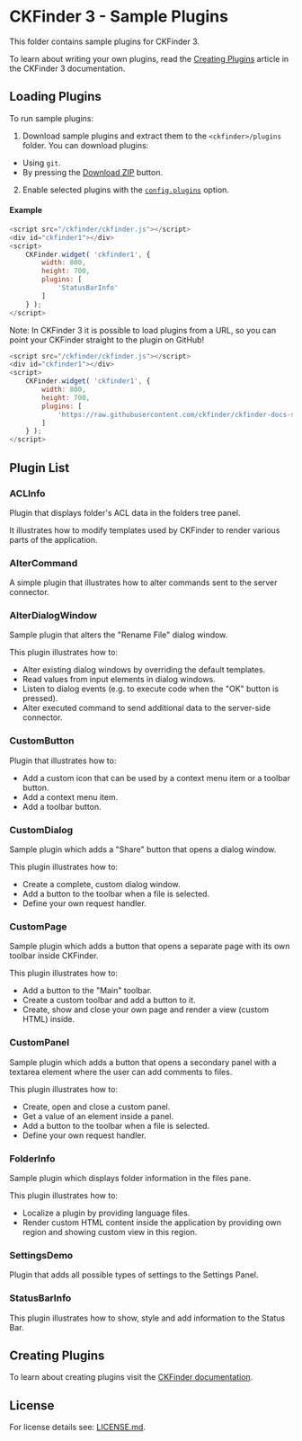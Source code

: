CKFinder 3 - Sample Plugins
===========================

This folder contains sample plugins for CKFinder 3. 

To learn about writing your own plugins, read the [Creating Plugins](http://docs.cksource.com/ckfinder3/#!/guide/dev_plugins) article in the CKFinder 3 documentation.

Loading Plugins
---------------

To run sample plugins:

1. Download sample plugins and extract them to the `<ckfinder>/plugins` folder. You can download plugins:
 - Using `git`.
 - By pressing the [Download ZIP](https://github.com/ckfinder/ckfinder-docs-samples/archive/master.zip) button.
2. Enable selected plugins with the [`config.plugins`](http://docs.cksource.com/ckfinder3/#!/api/CKFinder.Config-cfg-plugins) option.

#### Example

```js
<script src="/ckfinder/ckfinder.js"></script>
<div id="ckfinder1"></div>
<script>
	CKFinder.widget( 'ckfinder1', {
		width: 800,
		height: 700,
		plugins: [
			'StatusBarInfo'
		]
	} );
</script>
```

Note: In CKFinder 3 it is possible to load plugins from a URL, so you can point your CKFinder straight to the plugin on GitHub!

```js
<script src="/ckfinder/ckfinder.js"></script>
<div id="ckfinder1"></div>
<script>
	CKFinder.widget( 'ckfinder1', {
		width: 800,
		height: 700,
		plugins: [
			'https://raw.githubusercontent.com/ckfinder/ckfinder-docs-samples/master/StatusBarInfo/StatusBarInfo.js'
		]
	} );
</script>
```

Plugin List
-----------

### ACLInfo

Plugin that displays folder's ACL data in the folders tree panel.

It illustrates how to modify templates used by CKFinder to render various parts of the application.

### AlterCommand

A simple plugin that illustrates how to alter commands sent to the server connector.

### AlterDialogWindow

Sample plugin that alters the "Rename File" dialog window.

This plugin illustrates how to:

* Alter existing dialog windows by overriding the default templates.
* Read values from input elements in dialog windows.
* Listen to dialog events (e.g. to execute code when the "OK" button is pressed).
* Alter executed command to send additional data to the server-side connector.

### CustomButton

Plugin that illustrates how to:

* Add a custom icon that can be used by a context menu item or a toolbar button.
* Add a context menu item.
* Add a toolbar button.

### CustomDialog

Sample plugin which adds a "Share" button that opens a dialog window.

This plugin illustrates how to:

 * Create a complete, custom dialog window.
 * Add a button to the toolbar when a file is selected.
 * Define your own request handler.

### CustomPage

Sample plugin which adds a button that opens a separate page with its own toolbar inside CKFinder.

This plugin illustrates how to:

 * Add a button to the "Main" toolbar.
 * Create a custom toolbar and add a button to it.
 * Create, show and close your own page and render a view (custom HTML) inside.

### CustomPanel

Sample plugin which adds a button that opens a secondary panel with a textarea element where the user
can add comments to files.

This plugin illustrates how to:

 * Create, open and close a custom panel.
 * Get a value of an element inside a panel.
 * Add a button to the toolbar when a file is selected.
 * Define your own request handler.

### FolderInfo

Sample plugin which displays folder information in the files pane.

This plugin illustrates how to:

* Localize a plugin by providing language files.
* Render custom HTML content inside the application by providing own region and showing custom view in this region.

### SettingsDemo

Plugin that adds all possible types of settings to the Settings Panel.

### StatusBarInfo

This plugin illustrates how to show, style and add information to the Status Bar.

Creating Plugins
----------------

To learn about creating plugins visit the [CKFinder documentation](http://docs.cksource.com/ckfinder3/#!/guide/dev_plugins).

License
-------
For license details see: [LICENSE.md](https://github.com/ckfinder/ckfinder-docs-samples/blob/master/LICENSE.md).
